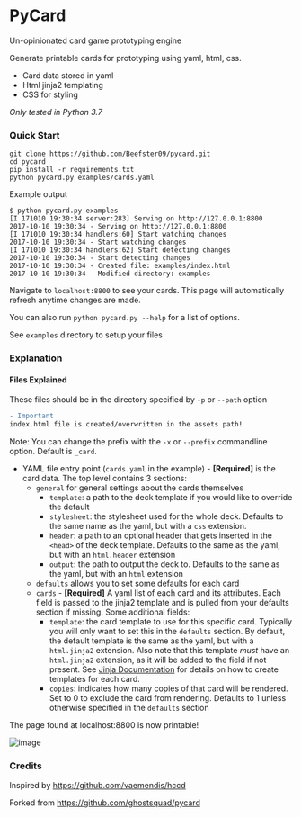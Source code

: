 # PyCard
Un-opinionated card game prototyping engine

Generate printable cards for prototyping using yaml, html, css.

* Card data stored in yaml
* Html jinja2 templating
* CSS for styling

_Only tested in Python 3.7_

###  Quick Start

```
git clone https://github.com/Beefster09/pycard.git
cd pycard
pip install -r requirements.txt
python pycard.py examples/cards.yaml
```

Example output

```
$ python pycard.py examples
[I 171010 19:30:34 server:283] Serving on http://127.0.0.1:8800
2017-10-10 19:30:34 - Serving on http://127.0.0.1:8800
[I 171010 19:30:34 handlers:60] Start watching changes
2017-10-10 19:30:34 - Start watching changes
[I 171010 19:30:34 handlers:62] Start detecting changes
2017-10-10 19:30:34 - Start detecting changes
2017-10-10 19:30:34 - Created file: examples/index.html
2017-10-10 19:30:34 - Modified directory: examples
```

Navigate to `localhost:8800` to see your cards. This page will automatically refresh anytime changes are made.

You can also run `python pycard.py --help` for a list of options.

See `examples` directory to setup your files

### Explanation

#### Files Explained

These files should be in the directory specified by `-p` or `--path` option

```diff
- Important
index.html file is created/overwritten in the assets path!
```

Note: You can change the prefix with the `-x` or `--prefix` commandline option. Default is `_card`.

* YAML file entry point (`cards.yaml` in the example) - **[Required]** is the card data. The top level contains 3 sections:
    * `general` for general settings about the cards themselves
        * `template`: a path to the deck template if you would like to override the default
        * `stylesheet`: the stylesheet used for the whole deck. Defaults to the same name as the yaml, but with a `css` extension.
        * `header`: a path to an optional header that gets inserted in the `<head>` of the deck template.
        Defaults to the same as the yaml, but with an `html.header` extension
        * `output`: the path to output the deck to. Defaults to the same as the yaml, but with an `html` extension
    * `defaults` allows you to set some defaults for each card
    * `cards` - **[Required]** A yaml list of each card and its attributes. Each field is passed to the jinja2 template and is
    pulled from your defaults section if missing. Some additional fields:
        * `template`: the card template to use for this specific card. Typically you will only want to set this in the `defaults` section.
        By default, the default template is the same as the yaml, but with a `html.jinja2` extension.
        Also note that this template *must* have an `html.jinja2` extension, as it will be added to the field if not present.
        See [Jinja Documentation](http://jinja.pocoo.org/docs/2.9/templates/) for details on how to create templates for each card.
        * `copies`: indicates how many copies of that card will be rendered. Set to 0 to exclude the card from rendering.
        Defaults to 1 unless otherwise specified in the `defaults` section

The page found at localhost:8800 is now printable!

![image](https://user-images.githubusercontent.com/903488/31474239-521061be-aeae-11e7-81ac-626490faacee.png)

### Credits

Inspired by https://github.com/vaemendis/hccd

Forked from https://github.com/ghostsquad/pycard
